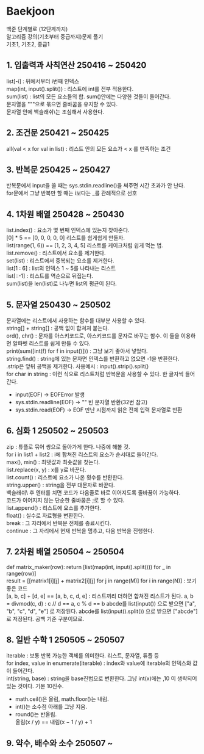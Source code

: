 # Baekjoon

백준 단계별로 (12단계까지)   
알고리즘 강의(기초부터 중급까지)문제 풀기   
기초1, 기초2, 중급1   

## 1. 입출력과 사칙연산 250416 ~ 250420
list[-i] : 뒤에서부터 i번째 인덱스   
map(int, input().split()) : 리스트에 int를 전부 적용한다.   
sum(list) : list의 모든 요소들의 합. sum()안에는 다양한 것들이 들어간다.   
문자열을 """으로 묶으면 줄바꿈을 유지할 수 있다.   
문자열 안에 백슬래쉬\는 조심해서 사용한다.   
## 2. 조건문 250421 ~ 250425
all(val < x for val in list) : 리스트 안의 모든 요소가 < x 를 만족하는 조건   
## 3. 반복문 250425 ~ 250427
반복문에서 input을 쓸 때는 sys.stdin.readline()을 써주면 시간 초과가 안 난다.   
for문에서 그냥 반복만 할 때는 i보다는 _를 관례적으로 선호   
## 4. 1차원 배열 250428 ~ 250430
list.index() : 요소가 몇 번째 인덱스에 있는지 찾아준다.   
[0] * 5 == [0, 0, 0, 0, 0] 리스트를 쉽게쉽게 만들자.   
list(range(1, 6)) == [1, 2, 3, 4, 5] 리스트를 케이크처럼 쉽게 먹는 법.   
list.remove() : 리스트에서 요소를 제거한다.   
set(list) : 리스트에서 중복되는 요소를 제거한다.   
list[1 : 6] : list의 인덱스 1 ~ 5를 나타내는 리스트   
list[::-1] : 리스트를 역순으로 뒤집는다.   
sum(list)을 len(list)로 나누면 list의 평균이 된다.   
## 5. 문자열 250430 ~ 250502
문자열에는 리스트에서 사용하는 함수를 대부분 사용할 수 있다.   
string[] + string[] : 공백 없이 합쳐져 붙는다.   
ord(), chr() : 문자를 아스키코드로, 아스키코드를 문자로 바꾸는 함수. 이 둘을 이용하면 알파벳 리스트를 쉽게 만들 수 있다.   
print(sum([int(f) for f in input()])) : 그냥 보기 좋아서 넣었다.   
string.find() : string에 있는 문자면 인덱스를 반환하고 없으면 -1을 반환한다.   
.strip은 앞뒤 공백을 제거한다. 사용예시 : input().strip().split()   
for char in string : 이런 식으로 리스트처럼 반복문을 사용할 수 있다. 한 글자씩 들어간다.   
* input(EOF) -> EOFError 발생   
* sys.stdin.readline(EOF) -> "" 빈 문자열 반환(32번 참고)   
* sys.stdin.read(EOF) -> EOF 만난 시점까지 읽은 전체 입력 문자열로 반환   
## 6. 심화 1 250502 ~ 250503
zip : 튜플로 묶어 쌍으로 돌아가게 한다. 나중에 해볼 것.   
for i in list1 + list2 : i에 합쳐진 리스트의 요소가 순서대로 들어간다.   
max(), min() : 최댓값과 최솟값을 찾는다.   
list.replace(x, y) : x를 y로 바꾼다.   
list.count() : 리스트에 요소가 나온 횟수를 반환한다.   
string.upper() : string을 전부 대문자로 바꾼다.   
백슬래쉬\ 후 엔터를 치면 코드가 다음줄로 바로 이어지도록 줄바꿈이 가능하다.   
코드가 이어지지 않는 단순한 줄바꿈은 ;로 할 수 있다.   
list.append() : 리스트에 요소를 추가한다.   
float() : 실수로 자료형을 변환한다.   
break : 그 자리에서 반복문 전체를 종료시킨다.   
continue : 그 자리에서 현재 반복을 멈추고, 다음 반복을 진행한다.   
## 7. 2차원 배열 250504 ~ 250504
def matrix_maker(row): return [list(map(int, input().split())) for _ in range(row)]   
result = [[matrix1[i][j] + matrix2[i][j] for j in range(M)] for i in range(N)] : 보기 좋은 코드   
[a, b, c] + [d, e] == [a, b, c, d, e] : 리스트끼리 더하면 합쳐진 리스트가 된다.
a, b = divmod(c, d) : c // d == a, c % d == b
abcde를 list(input()) 으로 받으면 ["a", "b", "c", "d", "e"] 로 저장된다.
abcde를 list(input().split()) 으로 받으면 ["abcde"]로 저장된다. 공백 기준 구분이므로.
## 8. 일반 수학 1 250505 ~ 250507
iterable : 보통 반복 가능한 객체를 의미한다. 리스트, 문자열, 튜플 등   
for index, value in enumerate(iterable) : index와 value에 iterable의 인덱스와 값이 들어간다.   
int(string, base) : string을 base진법으로 변환한다. 그냥 int(x)에는 ,10 이 생략되어 있는 것이다. 기본 10진수.   
* math.ceil()은 올림, math.floor()는 내림.   
* int()는 소수점 아래를 그냥 지움.   
* round()는 반올림.   
올림(x / y) == 내림(x − 1 / y) + 1   
## 9. 약수, 배수와 소수 250507 ~ 


